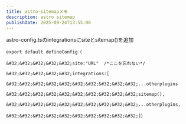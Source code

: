 ```yaml
---
title: astro-sitemapメモ
description: astro sitemap
publishDate: 2025-09-24T13:55:00
---
```

astro-config.tsのintegrationsにsiteとsitemap()を追加

`export default defineConfig（`

`&#32;&#32;&#32;&#32;&#32;site:"URL"  /*ここを忘れない*/`

`&#32;&#32;&#32;&#32;&#32;integrations:[`

`&#32;&#32;&#32;&#32;&#32;&#32;&#32;&#32;&#32;&#32;...otherplugins`

`&#32;&#32;&#32;&#32;&#32;&#32;&#32;&#32;&#32;&#32;sitemap(),`

`&#32;&#32;&#32;&#32;&#32;&#32;&#32;&#32;&#32;&#32;...otherplugins,`

`&#32;&#32;&#32;&#32;&#32;&#32;&#32;&#32;&#32;&#32;]）`
